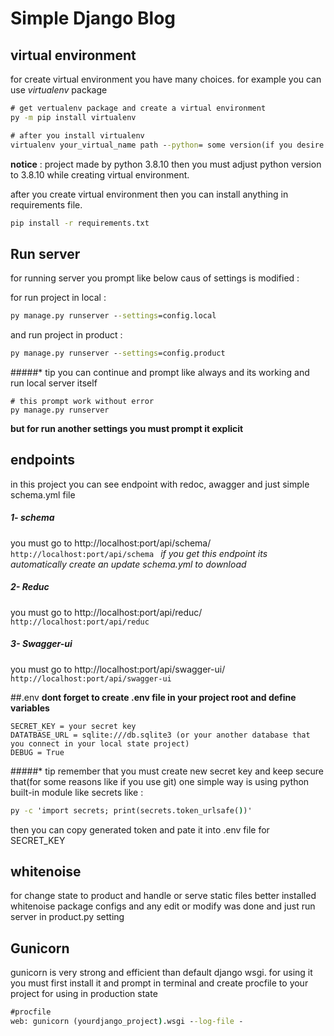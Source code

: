 # Simple Django Blog


## virtual environment
for create virtual environment you have many choices. for example you can use *virtualenv* package
```cmd
# get vertualenv package and create a virtual environment
py -m pip install virtualenv
```
```cmd
# after you install virtualenv
virtualenv your_virtual_name path --python= some version(if you desire specific version)
```
**notice** : project made by python 3.8.10 then you must adjust python version to 3.8.10 while creating virtual environment.

after you create virtual environment then you can install anything in requirements file.
```cmd
pip install -r requirements.txt
```
## Run server
for running server you prompt like below caus of settings is modified :

for run project in local :

```cmd
py manage.py runserver --settings=config.local
```
and run project in product :
```cmd
py manage.py runserver --settings=config.product
```
#####* tip
you can continue and prompt like always and its working and run local server itself 
```cms
# this prompt work without error
py manage.py runserver
``` 
**but for run another settings you must prompt it explicit**

## endpoints
in this project you can see endpoint with redoc, awagger and just simple schema.yml file

##### 1- schema
you must go to http://localhost:port/api/schema/
`http://localhost:port/api/schema
`
*if you get this endpoint its automatically create an update schema.yml to download*
##### 2- Reduc
you must go to http://localhost:port/api/reduc/
`http://localhost:port/api/reduc
`
##### 3- Swagger-ui
you must go to http://localhost:port/api/swagger-ui/
`http://localhost:port/api/swagger-ui
`

##.env
**dont forget to create .env file in your project root and define variables**
```.env
SECRET_KEY = your secret key
DATATBASE_URL = sqlite:///db.sqlite3 (or your another database that you connect in your local state project)
DEBUG = True
```
#####* tip
remember that you must create new secret key and keep secure that(for some reasons like if you use git)
one simple way is using python built-in module like secrets like :
```cmd
py -c 'import secrets; print(secrets.token_urlsafe())'
```
then you can copy generated token and pate it into .env file for SECRET_KEY

## whitenoise
for change state to product and handle or serve static files better installed whitenoise package
configs and any edit or modify was done and just run server in product.py setting


## Gunicorn
gunicorn is very strong and efficient than default django wsgi.
for using it you must first install it and prompt in terminal and create procfile to your project for using in production state
```cmd
#procfile
web: gunicorn (yourdjango_project).wsgi --log-file -
```